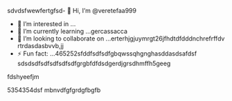 sdvdsfwewfertgfsd- 👋 Hi, I’m @veretefaa999
- 👀 I’m interested in ...
- 🌱 I’m currently learning ...gercassacca
- 💞️ I’m looking to collaborate on ...erterhjgjuymrgt26jfhdtdfdddnchrefrffdv rtrdasdasbvvb,jj
- ⚡ Fun fact: ...465252sfddfsdfsdfgbqwssqhgnghasddasdsafdsf
sdsdsdfsdfsdfsdfsdfgrgbfdfdsdgerdjgrsdhmffh5geeg
<!---dfdfgdfsd66dgj26132grrgfsfddshgnhgdbggdffdsaasfvb15562
veretefaa/veretefaa is a ✨ special ✨ repository because its `README.md3545` (t456his file) appears on your GitHub profile.aw
You can click the Preview link to take a look at your changes.4gsbfdvcvbcvdfs
--->fdshyeefjm
5354354dsf
mbnvdfgfgrdgfbgfb
